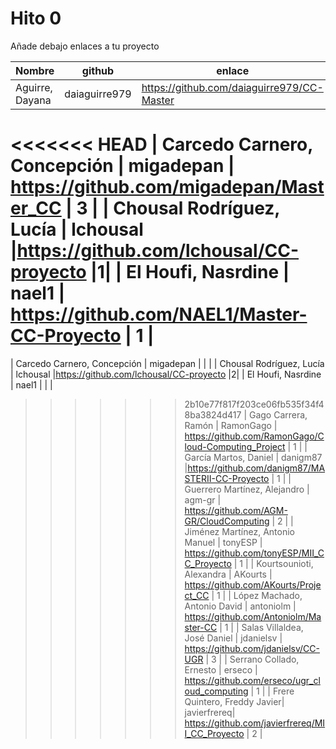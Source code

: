 # Hito 0

Añade debajo enlaces a tu proyecto

| Nombre                           | github     | enlace  | version |
|----------------------------------|------------|---------|---------|
| Aguirre, Dayana                  | daiaguirre979 |https://github.com/daiaguirre979/CC-Master         |2         |
<<<<<<< HEAD
| Carcedo Carnero, Concepción      | migadepan  | https://github.com/migadepan/Master_CC        |    3    |
| Chousal Rodríguez, Lucía         | lchousal   |https://github.com/lchousal/CC-proyecto |1|
| El Houfi, Nasrdine               | nael1      | https://github.com/NAEL1/Master-CC-Proyecto        | 1        |
=======
| Carcedo Carnero, Concepción      | migadepan  |         |         |
| Chousal Rodríguez, Lucía         | lchousal   |https://github.com/lchousal/CC-proyecto |2|
| El Houfi, Nasrdine               | nael1      |         |         |
>>>>>>> 2b10e77f817f203ce06fb535f34f48ba3824d417
| Gago Carrera, Ramón              | RamonGago  | https://github.com/RamonGago/Cloud-Computing_Project | 1 |
| García Martos, Daniel            | danigm87   |https://github.com/danigm87/MASTERII-CC-Proyecto         |  1       |
| Guerrero Martínez, Alejandro     | agm-gr     | https://github.com/AGM-GR/CloudComputing | 2 |
| Jiménez Martínez, Antonio Manuel | tonyESP    | https://github.com/tonyESP/MII_CC_Proyecto | 1 |
| Kourtsounioti, Alexandra         | AKourts    | https://github.com/AKourts/Project_CC | 1 |
| López Machado, Antonio David     | antoniolm  | https://github.com/Antoniolm/Master-CC | 1 |
| Salas Villaldea, José Daniel     | jdanielsv  | https://github.com/jdanielsv/CC-UGR | 3 |
| Serrano Collado, Ernesto         | erseco     | https://github.com/erseco/ugr_cloud_computing | 1 |
| Frere Quintero, Freddy Javier| javierfrereq| https://github.com/javierfrereq/MII_CC_Proyecto | 2 |

